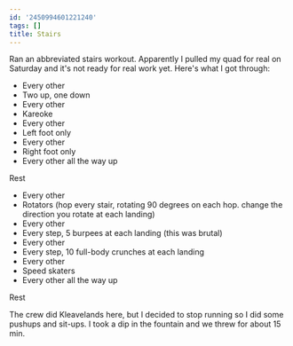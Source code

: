 ```yaml
---
id: '2450994601221240'
tags: []
title: Stairs
---
```


Ran an abbreviated stairs workout. Apparently I pulled my quad for real on Saturday and it's not ready for real work yet. Here's what I got through:

- Every other
- Two up, one down
- Every other
- Kareoke
- Every other
- Left foot only
- Every other
- Right foot only
- Every other all the way up

Rest

- Every other
- Rotators (hop every stair, rotating 90 degrees on each hop. change the direction you rotate at each landing)
- Every other
- Every step, 5 burpees at each landing (this was brutal)
- Every other
- Every step, 10 full-body crunches at each landing
- Every other
- Speed skaters
- Every other all the way up

Rest

The crew did Kleavelands here, but I decided to stop running so I did some pushups and sit-ups. I took a dip in the fountain and we threw for about 15 min. 
